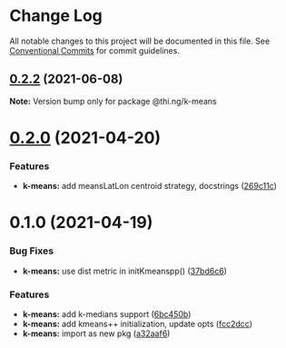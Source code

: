 # Change Log

All notable changes to this project will be documented in this file.
See [Conventional Commits](https://conventionalcommits.org) for commit guidelines.

## [0.2.2](https://github.com/thi-ng/umbrella/compare/@thi.ng/k-means@0.2.1...@thi.ng/k-means@0.2.2) (2021-06-08)

**Note:** Version bump only for package @thi.ng/k-means





# [0.2.0](https://github.com/thi-ng/umbrella/compare/@thi.ng/k-means@0.1.0...@thi.ng/k-means@0.2.0) (2021-04-20)


### Features

* **k-means:** add meansLatLon centroid strategy, docstrings ([269c11c](https://github.com/thi-ng/umbrella/commit/269c11c10907351d98acfb929af5036a23a2e5c3))





# 0.1.0 (2021-04-19)


### Bug Fixes

* **k-means:** use dist metric in initKmeanspp() ([37bd6c6](https://github.com/thi-ng/umbrella/commit/37bd6c6ae062f903cea05bd6ce9d42e97aa5dbd9))


### Features

* **k-means:** add k-medians support ([6bc450b](https://github.com/thi-ng/umbrella/commit/6bc450b95e1ed93ab18a9045ce1d4ba324a61eb3))
* **k-means:** add kmeans++ initialization, update opts ([fcc2dcc](https://github.com/thi-ng/umbrella/commit/fcc2dcc9624dc77e99dc69bd54c466ea0d1f3988))
* **k-means:** import as new pkg ([a32aaf6](https://github.com/thi-ng/umbrella/commit/a32aaf63b703993adfb61766e36f9817aae1ed62))
